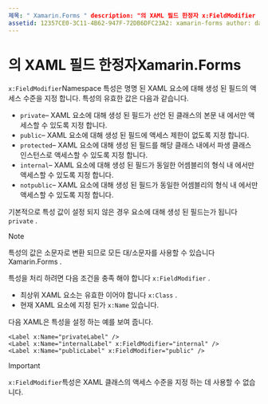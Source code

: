 ```yaml
---
제목: " Xamarin.Forms " description: "의 XAML 필드 한정자 x:FieldModifier namespace 특성은 명명 된 XAML 요소에 대해 생성 된 필드의 액세스 수준을 지정 합니다."
assetid: 12357CE0-3C11-4B62-947F-72DB6DFC23A2: xamarin-forms author: davidbritch: dabritch:: 08/02/2019-loc: [ Xamarin.Forms ,]입니다. Xamarin.Essentials
---
```


# <a name="xaml-field-modifiers-in-xamarinforms"></a>의 XAML 필드 한정자Xamarin.Forms

`x:FieldModifier`Namespace 특성은 명명 된 XAML 요소에 대해 생성 된 필드의 액세스 수준을 지정 합니다. 특성의 유효한 값은 다음과 같습니다.

- `private`– XAML 요소에 대해 생성 된 필드가 선언 된 클래스의 본문 내 에서만 액세스할 수 있도록 지정 합니다.
- `public`– XAML 요소에 대해 생성 된 필드에 액세스 제한이 없도록 지정 합니다.
- `protected`– XAML 요소에 대해 생성 된 필드를 해당 클래스 내에서 파생 클래스 인스턴스로 액세스할 수 있도록 지정 합니다.
- `internal`– XAML 요소에 대해 생성 된 필드가 동일한 어셈블리의 형식 내 에서만 액세스할 수 있도록 지정 합니다.
- `notpublic`– XAML 요소에 대해 생성 된 필드가 동일한 어셈블리의 형식 내 에서만 액세스할 수 있도록 지정 합니다.

기본적으로 특성 값이 설정 되지 않은 경우 요소에 대해 생성 된 필드는가 됩니다 `private` .

> [!NOTE]
> 특성의 값은 소문자로 변환 되므로 모든 대/소문자를 사용할 수 있습니다 Xamarin.Forms .

특성을 처리 하려면 다음 조건을 충족 해야 합니다 `x:FieldModifier` .

- 최상위 XAML 요소는 유효한 이어야 합니다 `x:Class` .
- 현재 XAML 요소에 지정 된가 `x:Name` 있습니다.

다음 XAML은 특성을 설정 하는 예를 보여 줍니다.

```xaml
<Label x:Name="privateLabel" />
<Label x:Name="internalLabel" x:FieldModifier="internal" />
<Label x:Name="publicLabel" x:FieldModifier="public" />
```

> [!IMPORTANT]
> `x:FieldModifier`특성은 XAML 클래스의 액세스 수준을 지정 하는 데 사용할 수 없습니다.
